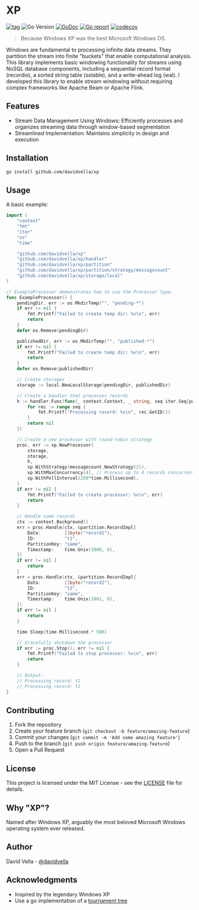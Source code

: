 # XP

[![tag](https://img.shields.io/github/tag/davidvella/xp.svg)](https://github.com/davidvella/xp/releases)
![Go Version](https://img.shields.io/badge/Go-%3E%3D%201.23-%23007d9c)
[![GoDoc](https://godoc.org/github.com/davidvella/xp?status.svg)](https://pkg.go.dev/github.com/davidvella/xp)
[![Go report](https://goreportcard.com/badge/github.com/davidvella/xp)](https://goreportcard.com/report/github.com/davidvella/xp)
[![codecov](https://codecov.io/gh/davidvella/xp/graph/badge.svg?token=RSRKFCP1A0)](https://codecov.io/gh/davidvella/xp)

> Because Windows XP was the best Microsoft Windows OS.

Windows are fundamental to processing infinite data streams. They partition the
stream into finite "buckets" that enable computational analysis. This library
implements basic windowing functionality for streams using NoSQL database
components, including a sequential record format (recordio), a sorted string
table (sstable), and a write-ahead log (wal). I developed this library to enable
stream windowing without requiring complex frameworks like Apache Beam or Apache Flink.

## Features

- Stream Data Management Using Windows: Efficiently processes and organizes
  streaming data through window-based segmentation
- Streamlined Implementation: Maintains simplicity in design and execution

## Installation

```bash
go install github.com/davidvella/xp
```

Usage
-----
A basic example:

```go
import (
	"context"
	"fmt"
	"iter"
	"os"
	"time"

	"github.com/davidvella/xp"
	"github.com/davidvella/xp/handler"
	"github.com/davidvella/xp/partition"
	"github.com/davidvella/xp/partition/strategy/messagecount"
	"github.com/davidvella/xp/storage/local"
)

// ExampleProcessor demonstrates how to use the Processor type.
func ExampleProcessor() {
	pendingDir, err := os.MkdirTemp("", "pending-*")
	if err != nil {
		fmt.Printf("Failed to create temp dir: %v\n", err)
		return
	}
	defer os.Remove(pendingDir)

	publishedDir, err := os.MkdirTemp("", "published-*")
	if err != nil {
		fmt.Printf("Failed to create temp dir: %v\n", err)
		return
	}
	defer os.Remove(publishedDir)

	// Create storages
	storage := local.NewLocalStorage(pendingDir, publishedDir)

	// Create a handler that processes records
	h := handler.Func(func(_ context.Context, _ string, seq iter.Seq[partition.Record]) error {
		for rec := range seq {
			fmt.Printf("Processing record: %s\n", rec.GetID())
		}
		return nil
	})

	// Create a new processor with round-robin strategy
	proc, err := xp.NewProcessor(
		storage,
		storage,
		h,
		xp.WithStrategy(messagecount.NewStrategy(2)),
		xp.WithMaxConcurrency(4), // Process up to 4 records concurrently
		xp.WithPollInterval(250*time.Millisecond),
	)
	if err != nil {
		fmt.Printf("Failed to create processor: %v\n", err)
		return
	}

	// Handle some records
	ctx := context.Background()
	err = proc.Handle(ctx, &partition.RecordImpl{
		Data:         []byte("record1"),
		ID:           "t1",
		PartitionKey: "same",
		Timestamp:    time.Unix(1000, 0),
	})
	if err != nil {
		return
	}
	err = proc.Handle(ctx, &partition.RecordImpl{
		Data:         []byte("record2"),
		ID:           "t2",
		PartitionKey: "same",
		Timestamp:    time.Unix(1001, 0),
	})
	if err != nil {
		return
	}

	time.Sleep(time.Millisecond * 500)

	// Gracefully shutdown the processor
	if err := proc.Stop(); err != nil {
		fmt.Printf("Failed to stop processor: %v\n", err)
		return
	}

	// Output:
	// Processing record: t1
	// Processing record: t2
}

```

## Contributing

1. Fork the repository
2. Create your feature branch (`git checkout -b feature/amazing-feature`)
3. Commit your changes (`git commit -m 'Add some amazing feature'`)
4. Push to the branch (`git push origin feature/amazing-feature`)
5. Open a Pull Request

## License

This project is licensed under the MIT License - see the [LICENSE](LICENSE) file
for details.

## Why "XP"?

Named after Windows XP, arguably the most beloved Microsoft Windows operating
system ever released.

## Author

David Vella - [@davidvella](https://github.com/davidvella)

## Acknowledgments

- Inspired by the legendary Windows XP
- Use a go implementation of a [tournament
  tree](https://gist.github.com/bboreham/11f8a11b9723f85d2fb7c47dc4f48159)